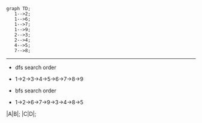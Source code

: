 
 ```mermaid
graph TD;
    1-->2;
    1-->6;
    1-->7;
    1-->9;
    2-->3;
    2-->4;
    4-->5;
    7-->8;
 
```
---
- dfs search order
- 1->2->3->4->5->6->7->8->9
 
- bfs search order
- 1->2->6->7->9->3->4->8->5
<!--Table-->
|A|B|;
|C|D|;
